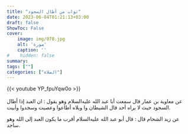 ```yaml
---
title: "ثواب من أطال السجود"
date: 2023-06-04T01:21:13+03:00
draft: false
ShowToc: False
cover:
    image: img/078.jpg
    alt: 'صورة'
    caption: ''
#    hidden: false
summary: 
tags: [""]
categories: ["الصلاة"]
---
```

{{< youtube YP_fpuYqw0o >}}  
 <br>
عن معاوية بن عمار قال سمعت أبا عبد الله عليه‌السلام وهو
يقول : ان العبد إذا أطال السجود حيث لا يراه أحد قال الشيطان وا
ويلاه أطاعوا وعصيت وسجدوا وأبيت.

عن زيد الشحام قال : قال أبو عبد الله عليه‌السلام
أقرب ما يكون العبد إلى الله وهو ساجد.

